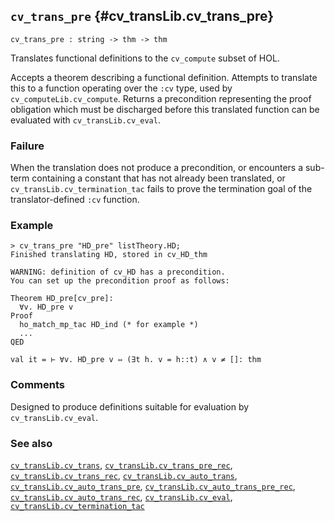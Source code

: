 ## `cv_trans_pre` {#cv_transLib.cv_trans_pre}


```
cv_trans_pre : string -> thm -> thm
```



Translates functional definitions to the `cv_compute` subset of HOL.


Accepts a theorem describing a functional definition.  Attempts to translate
this to a function operating over the `:cv` type, used by
`cv_computeLib.cv_compute`.  Returns a precondition representing the proof
obligation which must be discharged before this translated function can be
evaluated with `cv_transLib.cv_eval`.

### Failure

When the translation does not produce a precondition, or encounters a sub-term
containing a constant that has not already been translated, or
`cv_transLib.cv_termination_tac` fails to prove the termination goal of the
translator-defined `:cv` function.

### Example

    
    > cv_trans_pre "HD_pre" listTheory.HD;
    Finished translating HD, stored in cv_HD_thm
    
    WARNING: definition of cv_HD has a precondition.
    You can set up the precondition proof as follows:
    
    Theorem HD_pre[cv_pre]:
      ∀v. HD_pre v
    Proof
      ho_match_mp_tac HD_ind (* for example *)
      ...
    QED
    
    val it = ⊢ ∀v. HD_pre v ⇔ (∃t h. v = h::t) ∧ v ≠ []: thm
    

### Comments

Designed to produce definitions suitable for evaluation by `cv_transLib.cv_eval`.

### See also

[`cv_transLib.cv_trans`](#cv_transLib.cv_trans), [`cv_transLib.cv_trans_pre_rec`](#cv_transLib.cv_trans_pre_rec), [`cv_transLib.cv_trans_rec`](#cv_transLib.cv_trans_rec), [`cv_transLib.cv_auto_trans`](#cv_transLib.cv_auto_trans), [`cv_transLib.cv_auto_trans_pre`](#cv_transLib.cv_auto_trans_pre), [`cv_transLib.cv_auto_trans_pre_rec`](#cv_transLib.cv_auto_trans_pre_rec), [`cv_transLib.cv_auto_trans_rec`](#cv_transLib.cv_auto_trans_rec), [`cv_transLib.cv_eval`](#cv_transLib.cv_eval), [`cv_transLib.cv_termination_tac`](#cv_transLib.cv_termination_tac)

